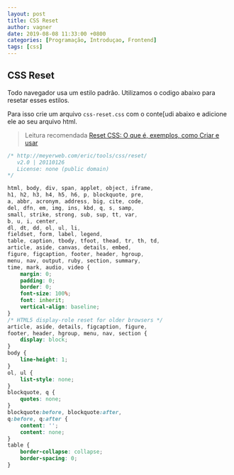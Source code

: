 ```yaml
---
layout: post
title: CSS Reset
author: vagner
date: 2019-08-08 11:33:00 +0800
categories: [Programação, Introduçao, Frontend]
tags: [css]
---
```


## CSS Reset

Todo navegador usa um estilo padrão. Utilizamos o codigo abaixo para resetar esses estilos.

Para isso crie um arquivo `css-reset.css` com o conte[udi abaixo e adicione ele ao seu arquivo html.


> Leitura recomendada
> [Reset CSS: O que é, exemplos, como Criar e usar](https://www.alura.com.br/artigos/o-que-e-reset-css?utm_term=&utm_campaign=&utm_source=adwords&utm_medium=ppc&hsa_acc=7964138385&hsa_cam=20987928442&hsa_grp=157916200306&hsa_ad=689395782879&hsa_src=g&hsa_tgt=dsa-2273097816642&hsa_kw=&hsa_mt=&hsa_net=adwords&hsa_ver=3&gad_source=1&gclid=CjwKCAjwtNi0BhA1EiwAWZaANOITzXDfAnXJhLZEHs9tU-qGtQT5UumujYaMaOxVa0RF_3C2RgyFuRoC-o8QAvD_BwE)


```css
/* http://meyerweb.com/eric/tools/css/reset/ 
   v2.0 | 20110126
   License: none (public domain)
*/

html, body, div, span, applet, object, iframe,
h1, h2, h3, h4, h5, h6, p, blockquote, pre,
a, abbr, acronym, address, big, cite, code,
del, dfn, em, img, ins, kbd, q, s, samp,
small, strike, strong, sub, sup, tt, var,
b, u, i, center,
dl, dt, dd, ol, ul, li,
fieldset, form, label, legend,
table, caption, tbody, tfoot, thead, tr, th, td,
article, aside, canvas, details, embed, 
figure, figcaption, footer, header, hgroup, 
menu, nav, output, ruby, section, summary,
time, mark, audio, video {
	margin: 0;
	padding: 0;
	border: 0;
	font-size: 100%;
	font: inherit;
	vertical-align: baseline;
}
/* HTML5 display-role reset for older browsers */
article, aside, details, figcaption, figure, 
footer, header, hgroup, menu, nav, section {
	display: block;
}
body {
	line-height: 1;
}
ol, ul {
	list-style: none;
}
blockquote, q {
	quotes: none;
}
blockquote:before, blockquote:after,
q:before, q:after {
	content: '';
	content: none;
}
table {
	border-collapse: collapse;
	border-spacing: 0;
}
```
